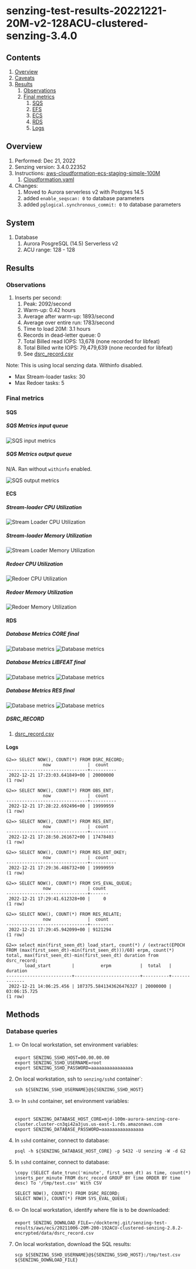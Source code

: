 # senzing-test-results-20221221-20M-v2-128ACU-clustered-senzing-3.4.0

## Contents

1. [Overview](#overview)
1. [Caveats](#caveats)
1. [Results](#results)
    1. [Observations](#observations)
    1. [Final metrics](#final-metrics)
        1. [SQS](#sqs)
        1. [EFS](#efs)
        1. [ECS](#ecs)
        1. [RDS](#rds)
        1. [Logs](#logs)

## Overview

1. Performed: Dec 21, 2022
2. Senzing version: 3.4.0.22352
3. Instructions:
   [aws-cloudformation-ecs-staging-simple-100M](https://github.com/Senzing/aws-cloudformation-ecs/tree/main/cloudformation/aws-cloudformation-ecs-staging-simple-100M)
    1. [Cloudformation.yaml]()
4. Changes:
    1. Moved to Aurora serverless v2 with Postgres 14.5
    1. added `enable_seqscan: 0` to database parameters
    1. added `pglogical.synchronous_commit: 0` to database parameters

## System

1. Database
    1. Aurora PosgreSQL (14.5) Serverless v2
    1. ACU range: 128 - 128

## Results

### Observations

1. Inserts per second:
    1. Peak: 2092/second
    1. Warm-up: 0.42 hours
    1. Average after warm-up: 1893/second
    1. Average over entire run: 1783/second
    1. Time to load 20M: 3.1 hours
    1. Records in dead-letter queue: 0
    1. Total Billed read IOPS:       13,678 (none recorded for libfeat)
    1. Total Billed write IOPS:  79,479,639 (none recorded for libfeat)
    1. See [dsrc_record.csv](data/dsrc_record.csv)

Note:  This is using local senzing data.  Withinfo disabled.

- Max Stream-loader tasks: 30
- Max Redoer tasks: 5

### Final metrics

#### SQS

##### SQS Metrics input queue

![SQS input metrics](images/sqs-input-metrics.png "SQS input metrics")

##### SQS Metrics output queue

N/A.  Ran without `withinfo` enabled.

![SQS output metrics](images/sqs-output-metrics.png "SQS output metrics")

#### ECS

##### Stream-loader CPU Utilization

![Stream Loader CPU Utilization](images/stream-loader-CPU-Utilization.png "Stream-loader CPU Utilization")

##### Stream-loader Memory Utilization

![Stream Loader Memory Utilization](images/stream-loader-Memory-Utilization.png "Stream-loader Memory Utilization")

##### Redoer CPU Utilization

![Redoer CPU Utilization](images/redoer-CPU-Utilization.png "Redoer CPU Utilization")

##### Redoer Memory Utilization

![Redoer Memory Utilization](images/redoer-Memory-Utilization.png "Redoer Memory Utilization")

#### RDS

##### Database Metrics CORE final

![Database metrics](images/database-metrics-core1.png "Database metrics")
![Database metrics](images/database-metrics-core2.png "Database metrics")

##### Database Metrics LIBFEAT final

![Database metrics](images/database-metrics-libfeat1.png "Database metrics")
![Database metrics](images/database-metrics-libfeat2.png "Database metrics")

##### Database Metrics RES final

![Database metrics](images/database-metrics-res1.png "Database metrics")
![Database metrics](images/database-metrics-res2.png "Database metrics")

##### DSRC_RECORD

1. [dsrc_record.csv](data/dsrc_record.csv)

#### Logs

```
G2=> SELECT NOW(), COUNT(*) FROM DSRC_RECORD;
              now              |  count
-------------------------------+----------
 2022-12-21 17:23:03.641849+00 | 20000000
(1 row)

G2=> SELECT NOW(), COUNT(*) FROM OBS_ENT;
              now              |  count
-------------------------------+----------
 2022-12-21 17:28:22.692496+00 | 19999959
(1 row)

G2=> SELECT NOW(), COUNT(*) FROM RES_ENT;
              now              |  count
-------------------------------+----------
 2022-12-21 17:28:50.261672+00 | 17478403
(1 row)

G2=> SELECT NOW(), COUNT(*) FROM RES_ENT_OKEY;
              now              |  count
-------------------------------+----------
 2022-12-21 17:29:36.486732+00 | 19999959
(1 row)

G2=> SELECT NOW(), COUNT(*) FROM SYS_EVAL_QUEUE;
              now              | count
-------------------------------+-------
 2022-12-21 17:29:41.612328+00 |     0
(1 row)

G2=> SELECT NOW(), COUNT(*) FROM RES_RELATE;
              now              |  count
-------------------------------+---------
 2022-12-21 17:29:45.942099+00 | 9121294
(1 row)

G2=> select min(first_seen_dt) load_start, count(*) / (extract(EPOCH FROM (max(first_seen_dt)-min(first_seen_dt)))/60) erpm, count(*) total, max(first_seen_dt)-min(first_seen_dt) duration from dsrc_record;
       load_start        |          erpm           |  total   |   duration
-------------------------+-------------------------+----------+--------------
 2022-12-21 14:06:25.456 | 107375.5841343626476327 | 20000000 | 03:06:15.725
(1 row)

```

## Methods

### Database queries

1. :pencil2: On local workstation, set environment variables:

    ```console
    export SENZING_SSHD_HOST=00.00.00.00
    export SENZING_SSHD_USERNAME=root
    export SENZING_SSHD_PASSWORD=aaaaaaaaaaaaaaaa
    ```

1. On local workstation, ssh to `senzing/sshd` container`:

    ```console
    ssh ${SENZING_SSHD_USERNAME}@${SENZING_SSHD_HOST}
    ```

1. :pencil2: In `sshd` container, set environment variables:

    ```console

    export SENZING_DATABASE_HOST_CORE=mjd-100m-aurora-senzing-core-cluster.cluster-cn3qi42a3jus.us-east-1.rds.amazonaws.com
    export SENZING_DATABASE_PASSWORD=aaaaaaaaaaaaaaaa
    ```

1. In `sshd` container, connect to database:

    ```console
    psql -h ${SENZING_DATABASE_HOST_CORE} -p 5432 -U senzing -W -d G2
    ```

1. In `sshd` container, connect to database:

    ```console
    \copy (SELECT date_trunc('minute', first_seen_dt) as time, count(*) inserts_per_minute FROM dsrc_record GROUP BY time ORDER BY time desc) To '/tmp/test.csv' With CSV

    SELECT NOW(), COUNT(*) FROM DSRC_RECORD;
    SELECT NOW(), COUNT(*) FROM SYS_EVAL_QUEUE;
    ```

1. :pencil2: On local workstation, identify where file is to be downloaded:

    ```console
    export SENZING_DOWNLOAD_FILE=~/docktermj.git/senzing-test-results/aws/ecs/20211006-20M-200-192ACU-clustered-senzing-2.8.2-encrypted/data/dsrc_record.csv
    ```

1. On local workstation, download the SQL results:

    ```console
    scp ${SENZING_SSHD_USERNAME}@${SENZING_SSHD_HOST}:/tmp/test.csv ${SENZING_DOWNLOAD_FILE}
    ```
